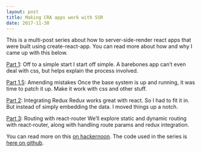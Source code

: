 ```yaml
---
layout: post
title: Making CRA apps work with SSR
date: 2017-11-30
---
```


This is a multi-post series about how to server-side-render react apps that were built using create-react-app. You can read more about how and why I came up with this below.

[Part 1]\: Off to a simple start
I start off simple. A barebones app can’t even deal with css, but helps explain the process involved.

[Part 1.5]\: Amending mistakes
Once the base system is up and running, it was time to patch it up. Make it work with css and other stuff.

[Part 2]\: Integrating Redux
Redux works great with react. So I had to fit it in. But instead of simply embedding the data. I moved things up a notch.

[Part 3]\: Routing with react-router
We’ll explore static and dynamic routing with react-router, along with handling route params and redux integration.

[Part 1]: https://medium.com/@zhirzh/making-cra-apps-work-with-ssr-part-1-8f5f813d510b
[Part 1.5]: https://medium.com/@zhirzh/making-cra-apps-work-with-ssr-part-1-5-7b5a04e5415c
[Part 2]: https://medium.com/@zhirzh/making-cra-apps-work-with-ssr-part-2-fb871868216e
[Part 3]: https://medium.com/@zhirzh/making-cra-apps-work-with-ssr-part-3-199d70b4cbe5

You can read more on this
[on hackernoon](https://hackernoon.com/making-cra-apps-work-with-ssr-b45f7c23d8db).
The code used in the series is
[here on github](https://github.com/zhirzh/cra_with_ssr).
